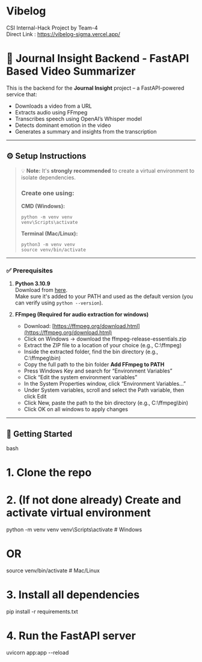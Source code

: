 # Vibelog
CSI Internal-Hack Project by Team-4
<br>
Direct Link : https://vibelog-sigma.vercel.app/









# 🎯 Journal Insight Backend - FastAPI Based Video Summarizer

This is the backend for the **Journal Insight** project – a FastAPI-powered service that:
- Downloads a video from a URL
- Extracts audio using FFmpeg
- Transcribes speech using OpenAI’s Whisper model
- Detects dominant emotion in the video
- Generates a summary and insights from the transcription

---

## ⚙️ Setup Instructions

> 💡 **Note:** It's **strongly recommended** to create a virtual environment to isolate dependencies.
>
> ### Create one using:
> **CMD (Windows):**
> ```
> python -m venv venv
> venv\Scripts\activate
> ```
>  
> **Terminal (Mac/Linux):**
> ```
> python3 -m venv venv
> source venv/bin/activate
> ```

---

### ✅ Prerequisites

1. **Python 3.10.9**  
   Download from [here](https://www.python.org/downloads/release/python-3109/).  
   Make sure it's added to your PATH and used as the default version (you can verify using `python --version`).

2. **FFmpeg (Required for audio extraction for windows)**  
   - Download: [https://ffmpeg.org/download.html](https://ffmpeg.org/download.html)
   - Click on Windows → download the ffmpeg-release-essentials.zip
   - Extract the ZIP file to a location of your choice (e.g., C:\ffmpeg)
   - Inside the extracted folder, find the bin directory (e.g., C:\ffmpeg\bin)
   - Copy the full path to the bin folder
   **Add FFmpeg to PATH**
   - Press Windows Key and search for “Environment Variables”
   - Click “Edit the system environment variables”
   - In the System Properties window, click “Environment Variables…”
   - Under System variables, scroll and select the Path variable, then click Edit
   - Click New, paste the path to the bin directory (e.g., C:\ffmpeg\bin)
   - Click OK on all windows to apply changes


---

## 🚀 Getting Started

bash
# 1. Clone the repo

# 2. (If not done already) Create and activate virtual environment
python -m venv venv
venv\Scripts\activate  # Windows
# OR
source venv/bin/activate  # Mac/Linux

# 3. Install all dependencies
pip install -r requirements.txt

# 4. Run the FastAPI server
uvicorn app:app --reload
